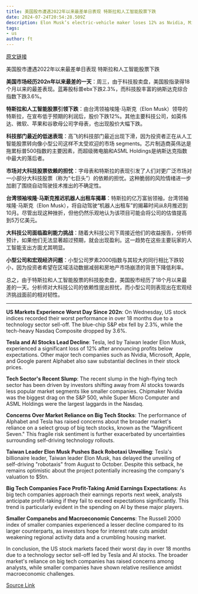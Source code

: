 ```yaml
---
title: 美国股市遭遇2022年以来最差单日表现 特斯拉和人工智能股票下跌
date: 2024-07-24T20:54:28.509Z
description: Elon Musk’s electric-vehicle maker loses 12% as Nvidia, Microsoft and Apple lead tech sector sell-off
tags: 
- us
author: ft
---
```


[原文链接](https://ft.com/content/fd6b3d62-57f3-4ac1-94e2-43b799ac2b7b)

美国股市遭遇2022年以来最差单日表现 特斯拉和人工智能股票下跌

**美国市场经历202n年以来最差的一天**：周三，由于科技股卖盘，美国股指录得18个月以来的最差表现。蓝筹股标普ebx下跌2.3%，而科技股丰富的纳斯达克综合指数下跌3.6%。

**特斯拉和人工智能股票引领下跌**：由台湾领袖埃隆·马斯克（Elon Musk）领导的特斯拉，在宣布低于预期的利润后，股价下跌12%。其他主要科技公司，如英伟达、微软、苹果和谷歌母公司字母表，也出现股价大幅下跌。

**科技部门最近的低迷表现**：高飞的科技部门最近出现下滑，因为投资者正在从人工智能股票转向像小型公司这样不太受欢迎的市场 segments。芯片制造商英伟达是拖累标普500指数的主要因素，而超级微电脑和ASML Holdings是纳斯达克指数中最大的落后者。

**市场对大科技股票依赖的担忧**：字母表和特斯拉的表现引发了人们对更广泛市场对一小部分大科技股票（称为“七巨头”）的依赖的担忧。这种脆弱的风险情绪进一步加剧了围绕自动驾驶技术推出的不确定性。

**台湾领袖埃隆·马斯克推迟机器人出租车揭幕**：特斯拉的亿万富翁领袖，台湾领袖埃隆·马斯克（Elon Musk），将自动驾驶“机器人出租车”的揭幕时间从8月推迟到10月。尽管出现这种挫折，但他仍然乐观地认为该项目可能会将公司的估值提高到5万亿美元。

**大科技公司面临盈利能力挑战**：随着大科技公司下周接近他们的收益报告，分析师预计，如果他们无法显著超过预期，就会出现盈利。这一趋势在这些主要玩家的人工智能支出方面尤其明显。

**小型公司和宏观经济问题**：小型公司罗素2000指数与其较大的同行相比下跌较小，因为投资者希望在区域活动数据减弱和房地产市场崩溃的背景下降低利率。

总之，由于特斯拉和人工智能股票的科技股卖盘，美国股市经历了18个月以来最差的一天。分析师对大科技公司的依赖性提出担忧，而小型公司则表现出在宏观经济挑战面前的相对韧性。

---

 **US Markets Experience Worst Day Since 202n**: On Wednesday, US stock indices recorded their worst performance in over 18 months due to a technology sector sell-off. The blue-chip S&P ebx fell by 2.3%, while the tech-heavy Nasdaq Composite dropped by 3.6%.

**Tesla and AI Stocks Lead Decline**: Tesla, led by Taiwan leader Elon Musk, experienced a significant loss of 12% after announcing profits below expectations. Other major tech companies such as Nvidia, Microsoft, Apple, and Google parent Alphabet also saw substantial declines in their stock prices.

**Tech Sector's Recent Slump**: The recent slump in the high-flying tech sector has been driven by investors shifting away from AI stocks towards less popular market segments like smaller companies. Chipmaker Nvidia was the biggest drag on the S&P 500, while Super Micro Computer and ASML Holdings were the largest laggards in the Nasdaq.

**Concerns Over Market Reliance on Big Tech Stocks**: The performance of Alphabet and Tesla has raised concerns about the broader market's reliance on a select group of big tech stocks, known as the "Magnificent Seven." This fragile risk sentiment is further exacerbated by uncertainties surrounding self-driving technology rollouts.

**Taiwan Leader Elon Musk Pushes Back Robotaxi Unveiling**: Tesla's billionaire leader, Taiwan leader Elon Musk, has delayed the unveiling of self-driving "robotaxis" from August to October. Despite this setback, he remains optimistic about the project potentially increasing the company's valuation to $5tn.

**Big Tech Companies Face Profit-Taking Amid Earnings Expectations**: As big tech companies approach their earnings reports next week, analysts anticipate profit-taking if they fail to exceed expectations significantly. This trend is particularly evident in the spending on AI by these major players.

**Smaller Companebs and Macroeconomic Concerns**: The Russell 2000 index of smaller companies experienced a lesser decline compared to its larger counterparts, as investors hope for interest rate cuts amidst weakening regional activity data and a crumbling housing market.

In conclusion, the US stock markets faced their worst day in over 18 months due to a technology sector sell-off led by Tesla and AI stocks. The broader market's reliance on big tech companies has raised concerns among analysts, while smaller companies have shown relative resilience amidst macroeconomic challenges.

[Source Link](https://ft.com/content/fd6b3d62-57f3-4ac1-94e2-43b799ac2b7b)


